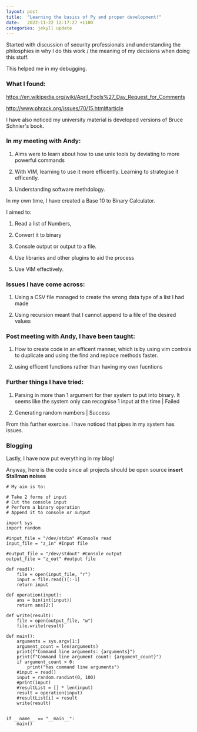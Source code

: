 ```yaml
---
layout: post
title:  "Learning the basics of Py and proper development!"
date:   2022-11-22 12:17:27 +1100
categories: jekyll update
---
```


Started with discussion of security professionals and understanding the philosphies in why I do this work / the meaning of my decisions when doing this stuff.

This helped me in my debugging. 

### What I found: 

https://en.wikipedia.org/wiki/April_Fools%27_Day_Request_for_Comments

http://www.phrack.org/issues/70/15.html#article

I have also noticed my university material is developed versions of Bruce Schnier's book. 


### In my meeting with Andy: 


1) Aims were to learn about how to use unix tools by deviating to more powerful commands

2) With VIM, learning to use it more efficently. Learning to strategise it efficently.

3) Understanding software methdology.

In my own time, I have created a Base 10 to Binary Calculator. 

I aimed to:

1) Read a list of Numbers, 

2) Convert it to binary

3) Console output or output to a file. 

4) Use libraries and other plugins to aid the process

5) Use VIM effectively. 

### Issues I have come across:

1) Using a CSV file managed to create the wrong data type of a list I had made

2) Using recursion meant that I cannot append to a file of the desired values

### Post meeting with Andy, I have been taught:

1) How to create code in an efficent manner, which is by using vim controls to duplicate and using the find and replace methods faster. 

2) using efficent functions rather than having my own fucntions

### Further things I have tried:

1) Parsing in more than 1 argument for ther system to put into binary. It seems like the system only can recognise 1 input at the time | Failed

2) Generating random numbers | Success

From this further exercise. I have noticed that pipes in my system has issues. 

### Blogging

Lastly, I have now put everything in my blog!

Anyway, here is the code since all projects should be open source **insert Stallman noises**

```
# My aim is to:

# Take 2 forms of input
# Cut the console input 
# Perform a binary operation
# Append it to console or output

import sys
import random

#input_file = "/dev/stdin" #Console read
input_file = "z_in" #Input file

#output_file = "/dev/stdout" #Console output
output_file = "z_out" #output file

def read():
    file = open(input_file, "r")
    input = file.read()[:-1]
    return input

def operation(input):
    ans = bin(int(input))
    return ans[2:]

def write(result):
    file = open(output_file, "w")
    file.write(result)

def main():
    arguments = sys.argv[1:]
    argument_count = len(arguments)
    print(f"Command line arguments: {arguments}")
    print(f"Command line argument count: {argument_count}")
    if argument_count > 0:
        print("has command line arguments")
    #input = read()
    input = random.randint(0, 100)
    #print(input)
    #resultList = [] * len(input)
    result = operation(input)
    #resultList[i] = result
    write(result)


if __name__ == "__main__":
    main()
```